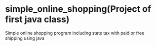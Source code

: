 # simple_online_shopping(Project of first java class)
Simple online shopping program including state tax with paid or free shipping using java
